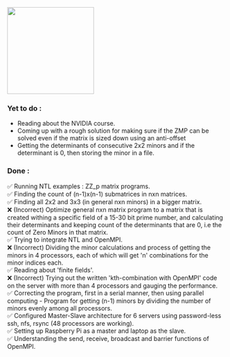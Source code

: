 <img height=200 src="https://github.com/user-attachments/assets/a57c1548-0157-4edd-afd5-e1f0ef83ff22">

### Yet to do :
- Reading about the NVIDIA course.<br/>
- Coming up with a rough solution for making sure if the ZMP can be solved even if the matrix is sized down using an anti-offset</br>
- Getting the determinants of consecutive 2x2 minors and if the determinant is 0, then storing the minor in a file.<br/>

### Done :
✅ Running NTL examples : ZZ_p matrix programs.<br/>
✅ Finding the count of (n-1)x(n-1) submatrices in nxn matrices.<br/>
✅ Finding all 2x2 and 3x3 (in general nxn minors) in a bigger matrix. <br/>
❌ (Incorrect) Optimize general nxn matrix program to a matrix that is created withing a specific field of a 15-30 bit prime number, and calculating their determinants and keeping count of the determinants that are 0, i.e the count of Zero Minors in that matrix.<br/>
✅ Trying to integrate NTL and OpenMPI.<br/>
❌ (Incorrect) Dividing the minor calculations and process of getting the minors in 4 processors, each of which will get 'n' combinations for the minor indices each.<br/>
✅ Reading about 'finite fields'.<br/>
❌ (Incorrect) Trying out the written 'kth-combination with OpenMPI' code on the server with more than 4 processors and gauging the performance.<br/>
✅ Correcting the program, first in a serial manner, then using parallel computing - Program for getting (n-1) minors by dividing the number of minors evenly among all processors.<br/>
✅ Configured Master-Slave architecture for 6 servers using password-less ssh, nfs, rsync (48 processors are working).<br/>
✅ Setting up Raspberry Pi as a master and laptop as the slave.<br/>
✅ Understanding the send, receive, broadcast and barrier functions of OpenMPI.<br/>
